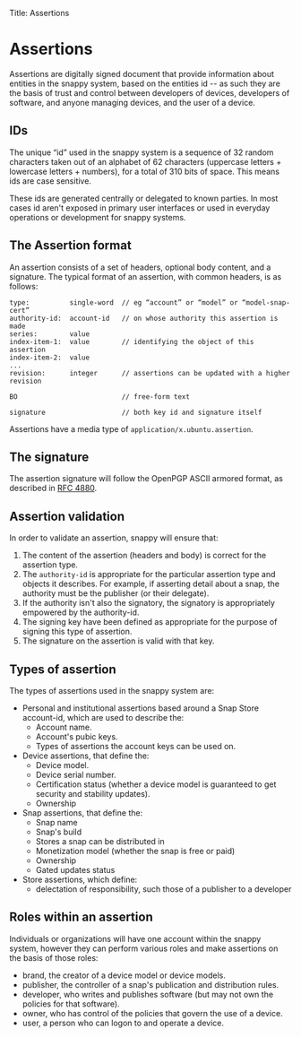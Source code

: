Title: Assertions
# Assertions

Assertions are digitally signed document that provide information about entities in the snappy system, based on the entities id -- as such they are the basis of trust and control between developers of devices, developers of software, and anyone managing devices, and the user of a device.

## IDs

The unique “id” used in the snappy system is a sequence of 32 random characters taken out of an alphabet of 62 characters (uppercase letters + lowercase letters + numbers), for a total of 310 bits of space. This means ids are case sensitive.

These ids are generated centrally or delegated to known parties. In most cases
id aren't exposed in primary user interfaces or used in everyday operations or development for snappy systems.

## The Assertion format

An assertion consists of a set of headers, optional body content, and a signature. The typical format of an assertion, with common headers, is as follows:

    type:          single-word  // eg “account” or “model” or “model-snap-cert”
    authority-id:  account-id   // on whose authority this assertion is made
    series:        value
    index-item-1:  value        // identifying the object of this assertion
    index-item-2:  value
    ...
    revision:      integer      // assertions can be updated with a higher revision
    
    BO                          // free-form text
    
    signature                   // both key id and signature itself

Assertions have a media type of `application/x.ubuntu.assertion`.

## The signature

The assertion signature will follow the OpenPGP ASCII armored format, as described in [RFC 4880](https://tools.ietf.org/html/rfc4880).

## Assertion validation
In order to validate an assertion, snappy will ensure that:

1. The content of the assertion (headers and body) is correct for the assertion type.
2. The `authority-id` is appropriate for the particular assertion type and objects it describes. For example, if asserting detail about a snap, the authority must be the publisher (or their delegate).
3. If the authority isn't also the signatory, the signatory is appropriately empowered by the authority-id.
4. The signing key have been defined as appropriate for the purpose of signing this type of assertion.
5. The signature on the assertion is valid with that key.

## Types of assertion

The types of assertions used in the snappy system are:

- Personal and institutional assertions based around a Snap Store account-id, which are used to describe the:
   - Account name.
   - Account's pubic keys.
   - Types of assertions the account keys can be used on. 
- Device assertions, that define the:
   - Device model.
   - Device serial number.
   - Certification status (whether a device model is guaranteed to get security and stability updates).
   - Ownership
- Snap assertions, that define the:
   - Snap name 
   - Snap's build
   - Stores a snap can be distributed in
   - Monetization model (whether the snap is free or paid)
   - Ownership
   - Gated updates status
- Store assertions, which define:
   - delectation of responsibility, such those of a publisher to a developer

## Roles within an assertion

Individuals or organizations will have one account within the snappy system, however they can perform various roles and make assertions on the basis of those roles:

- brand, the creator of a device model or device models.
- publisher, the controller of a snap's publication and distribution rules.
- developer, who writes and publishes software (but may not own the policies for that software).
- owner, who has control of the policies that govern the use of a device.
- user, a person who can logon to and operate a device. 
 

 

